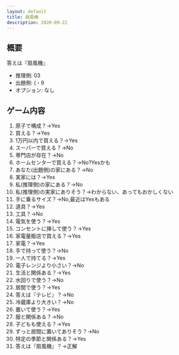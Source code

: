 ```yaml
---
layout: default
title: 扇風機
description: 2020-09-22
---
```


## 概要

答えは『扇風機』

- 推理側: 03
- 出題側: (・9
- オプション: なし

## ゲーム内容

1. 原子で構成？→Yes
2. 買える？→Yes
3. 1万円以内で買える？→Yes
4. スーパーで買える？→No
5. 専門店が存在？→No
6. ホームセンターで買える？→No?Yesかも
7. あなた(出題側)の家にある？→No
8. 実家には？→Yes
9. 私(推理側)の家にある？→No
10. 私(推理側)の実家にありそう？→わからない、あってもおかしくない
11. 手に乗るサイズ？→No,最近はYesもある
12. 道具？→Yes
13. 工具？→No
14. 電気を使う？→Yes
15. コンセントに挿して使う？→Yes
16. 家電量販店で買える？→Yes
17. 家電？→Yes
18. 手で持って使う？→No
19. 一人で持てる？→Yes
20. 電子レンジより小さい？→No
21. 生活と関係ある？→Yes
22. 水回りで使う？→No
23. 居間で使う？→Yes
24. 答えは『テレビ』？→No
25. 冷蔵庫より大きい？→No
26. 置いて使う？→Yes
27. 服と関係ある？→No
28. 子どもも使える？→Yes
29. ずっと居間に置いてありそう？→No
30. 特定の季節と関係ある？→Yes
31. 答えは『扇風機』？→正解
